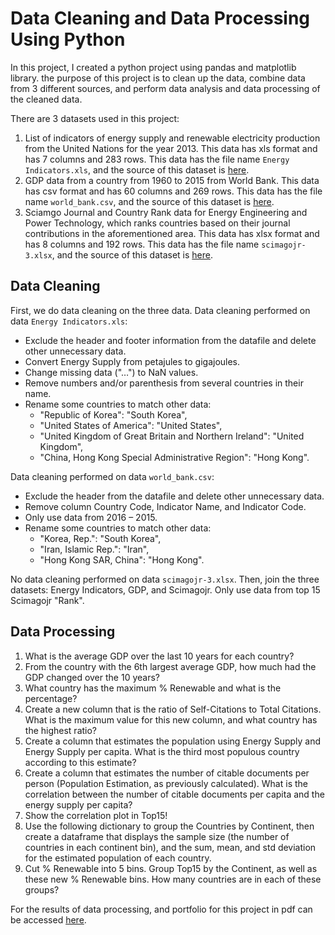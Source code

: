 # Data Cleaning and Data Processing Using Python

In this project, I created a python project using pandas and matplotlib library. the purpose of this project is to clean up the data, combine data from 3 different sources, and perform data analysis and data processing of the cleaned data.

There are 3 datasets used in this project:

1. List of indicators of energy supply and renewable electricity production from the United Nations for the year 2013. This data has xls format and has 7 columns and 283 rows. This data has the file name `Energy Indicators.xls`, and the source of this dataset is [here](http://unstats.un.org/unsd/environment/excel_file_tables/2013/Energy%20Indicators.xls). 
2. GDP data from a country from 1960 to 2015 from World Bank. This data has csv format and has 60 columns and 269 rows. This data has the file name `world_bank.csv`, and the source of this dataset is [here](http://data.worldbank.org/indicator/NY.GDP.MKTP.CD). 
3. Sciamgo Journal and Country Rank data for Energy Engineering and Power Technology, which ranks countries based on their journal contributions in the aforementioned area. This data has xlsx format and has 8 columns and 192 rows. This data has the file name `scimagojr-3.xlsx`, and the source of this dataset is [here](http://www.scima-gojr.com/countryrank.php?category=2102).

## Data Cleaning

First, we do data cleaning on the three data. Data cleaning performed on data `Energy Indicators.xls`:
-	Exclude the header and footer information from the datafile and delete other unnecessary data.
-	Convert Energy Supply from petajules to gigajoules.
-	Change missing data ("…") to NaN values.
-	Remove numbers and/or parenthesis from several countries in their name.
-	Rename some countries to match other data:
    -   "Republic of Korea": "South Korea",
    -	"United States of America": "United States",
    -	"United Kingdom of Great Britain and Northern Ireland": "United Kingdom",
    -	"China, Hong Kong Special Administrative Region": "Hong Kong".

Data cleaning performed on data `world_bank.csv`:
-	Exclude the header from the datafile and delete other unnecessary data.
-	Remove column Country Code, Indicator Name, and Indicator Code.
-	Only use data from 2016 – 2015.
-	Rename some countries to match other data:
    -	"Korea, Rep.": "South Korea", 
    -	"Iran, Islamic Rep.": "Iran",
    -	"Hong Kong SAR, China": "Hong Kong".

No data cleaning performed on data `scimagojr-3.xlsx`. Then, join the three datasets: Energy Indicators, GDP, and Scimagojr. Only use data from top 15 Scimagojr "Rank".

## Data Processing

1. What is the average GDP over the last 10 years for each country?
2. From the country with the 6th largest average GDP, how much had the GDP changed over the 10 years?
3. What country has the maximum % Renewable and what is the percentage?
4. Create a new column that is the ratio of Self-Citations to Total Citations. What is the maximum value for this new column, and what country has the highest ratio?
5. Create a column that estimates the population using Energy Supply and Energy Supply per capita. What is the third most populous country according to this estimate?
6. Create a column that estimates the number of citable documents per person (Population Estimation, as previously calculated). What is the correlation between the number of citable documents per capita and the energy supply per capita?
7. Show the correlation plot in Top15!
8. Use the following dictionary to group the Countries by Continent, then create a dataframe that displays the sample size (the number of countries in each continent bin), and the sum, mean, and std deviation for the estimated population of each country.
9. Cut % Renewable into 5 bins. Group Top15 by the Continent, as well as these new % Renewable bins. How many countries are in each of these groups?

For the results of data processing, and portfolio for this project in pdf can be accessed [here](https://drive.google.com/drive/folders/1492zZHvWoXR5gUkLeoM3ZCWhkYJl4z8y?usp=sharing).
